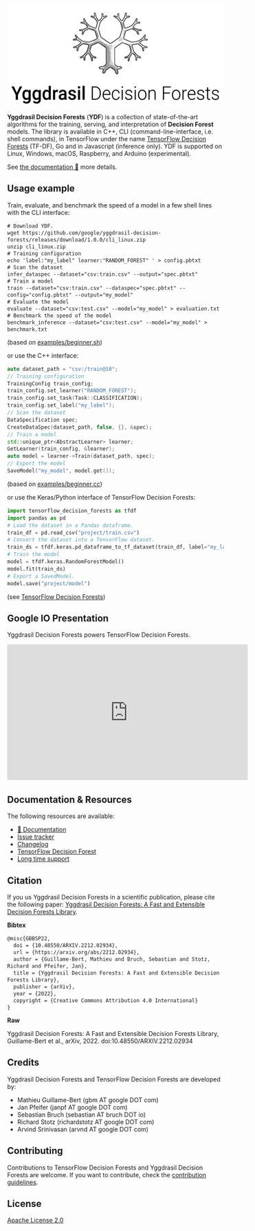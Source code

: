 <p align="center">
<img src="documentation/image/logo.png"  />
</p>

**Yggdrasil Decision Forests** (**YDF**) is a collection of state-of-the-art
algorithms for the training, serving, and interpretation of **Decision Forest**
models. The library is available in C++, CLI (command-line-interface, i.e. shell
commands), in TensorFlow under the name
[TensorFlow Decision Forests](https://github.com/tensorflow/decision-forests)
(TF-DF), Go and in Javascript (inference only). YDF is supported on Linux,
Windows, macOS, Raspberry, and Arduino (experimental).

See [the documentation 📕](https://ydf.readthedocs.org/) more details.

## Usage example

Train, evaluate, and benchmark the speed of a model in a few shell lines with
the CLI interface:

```shell
# Download YDF.
wget https://github.com/google/yggdrasil-decision-forests/releases/download/1.0.0/cli_linux.zip
unzip cli_linux.zip
# Training configuration
echo 'label:"my_label" learner:"RANDOM_FOREST" ' > config.pbtxt
# Scan the dataset
infer_dataspec --dataset="csv:train.csv" --output="spec.pbtxt"
# Train a model
train --dataset="csv:train.csv" --dataspec="spec.pbtxt" --config="config.pbtxt" --output="my_model"
# Evaluate the model
evaluate --dataset="csv:test.csv" --model="my_model" > evaluation.txt
# Benchmark the speed of the model
benchmark_inference --dataset="csv:test.csv" --model="my_model" > benchmark.txt
```

(based on [examples/beginner.sh](examples/beginner.sh))

or use the C++ interface:

```c++
auto dataset_path = "csv:/train@10";
// Training configuration
TrainingConfig train_config;
train_config.set_learner("RANDOM_FOREST");
train_config.set_task(Task::CLASSIFICATION);
train_config.set_label("my_label");
// Scan the dataset
DataSpecification spec;
CreateDataSpec(dataset_path, false, {}, &spec);
// Train a model
std::unique_ptr<AbstractLearner> learner;
GetLearner(train_config, &learner);
auto model = learner->Train(dataset_path, spec);
// Export the model
SaveModel("my_model", model.get());
```

(based on [examples/beginner.cc](examples/beginner.cc))

or use the Keras/Python interface of TensorFlow Decision Forests:

```python
import tensorflow_decision_forests as tfdf
import pandas as pd
# Load the dataset in a Pandas dataframe.
train_df = pd.read_csv("project/train.csv")
# Convert the dataset into a TensorFlow dataset.
train_ds = tfdf.keras.pd_dataframe_to_tf_dataset(train_df, label="my_label")
# Train the model
model = tfdf.keras.RandomForestModel()
model.fit(train_ds)
# Export a SavedModel.
model.save("project/model")
```

(see
[TensorFlow Decision Forests](https://github.com/tensorflow/decision-forests))

## Google IO Presentation

Yggdrasil Decision Forests powers TensorFlow Decision Forests.

<center>
<iframe width="560" height="315" src="https://www.youtube.com/embed/5qgk9QJ4rdQ" title="YouTube video player" frameborder="0" allow="accelerometer; autoplay; clipboard-write; encrypted-media; gyroscope; picture-in-picture" allowfullscreen></iframe>
</center>

## Documentation & Resources

The following resources are available:

-   [📕 Documentation](https://ydf.readthedocs.io/en/latest/)
-   [Issue tracker](https://github.com/google/yggdrasil-decision-forests/issues)
-   [Changelog](https://ydf.readthedocs.io/en/latest/ydf_changelog.html)
-   [TensorFlow Decision Forest](https://github.com/tensorflow/decision-forests)
-   [Long time support](https://ydf.readthedocs.io/en/latest/lts.html)

## Citation

If you us Yggdrasil Decision Forests in a scientific publication, please cite
the following paper:
[Yggdrasil Decision Forests: A Fast and Extensible Decision Forests Library](https://arxiv.org/abs/2212.02934).

**Bibtex**

```
@misc{GBBSP22,
  doi = {10.48550/ARXIV.2212.02934},
  url = {https://arxiv.org/abs/2212.02934},
  author = {Guillame-Bert, Mathieu and Bruch, Sebastian and Stotz, Richard and Pfeifer, Jan},
  title = {Yggdrasil Decision Forests: A Fast and Extensible Decision Forests Library},
  publisher = {arXiv},
  year = {2022},
  copyright = {Creative Commons Attribution 4.0 International}
}
```

**Raw**

Yggdrasil Decision Forests: A Fast and Extensible Decision Forests Library,
Guillame-Bert et al., arXiv, 2022. doi:10.48550/ARXIV.2212.02934

## Credits

Yggdrasil Decision Forests and TensorFlow Decision Forests are developed by:

-   Mathieu Guillame-Bert (gbm AT google DOT com)
-   Jan Pfeifer (janpf AT google DOT com)
-   Sebastian Bruch (sebastian AT bruch DOT io)
-   Richard Stotz (richardstotz AT google DOT com)
-   Arvind Srinivasan (arvnd AT google DOT com)

## Contributing

Contributions to TensorFlow Decision Forests and Yggdrasil Decision Forests are
welcome. If you want to contribute, check the
[contribution guidelines](CONTRIBUTING.md).

## License

[Apache License 2.0](LICENSE)

